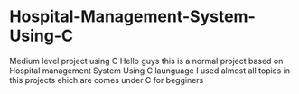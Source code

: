 # Hospital-Management-System-Using-C
Medium level project using C
Hello guys this is a normal project based on Hospital management System Using C launguage
I used almost all topics in this projects ehich are comes under C for begginers
